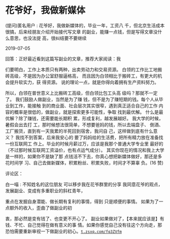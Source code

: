 # 花爷好，我做新媒体

(提问)匿名用户 : 花爷好，我做新媒体的，毕业一年，工资八 千，但北京生活成本很搞，后来经朋友介绍开始接代写文章 的副业，能赚一点钱，但是写得文章没什么意思，也没法提 高，很纠结要不要继续

2019-07-05

回答：正好最近看到这篇写副业的文章，推荐大家阅读：我

们要明白，工作上本质只有两种，出卖劳动力和交易资源。 白领的工作比工地搬砖高级，不是因为办公室舒服逼格高， 而且因为白领相比于搬砖工，有更大的机会提升软实力，获 得资源。 说的理论一点，就是你得向着拥有生产资料努力。

所以，白领在普世意义上比搬砖工高级，但白领比包工头高 级吗？那就不一定了。 我们鼓励人做副业，当然是为了赚 钱，但不是为了赚短期的钱。每个人从毕业到工作，能接触 到的商业面、社会层次其实很窄，遇到真正适合自己的工作 内容的概率是很低的，做副业，就是探索更多可能性，争取 找到最优解。 什么是最优解？除了赚钱，还需要能长期积 累，形成复利，越发展越好。 我大学的时候，暑假会出去打 工，那时候想法很简单，不想要爸妈的钱，所以去端盘子、 倒酒、工厂搬货，直到有一天我累的半死回到宿舍，我问自 己，这样做到底有什么意义？ 我找不到答案，后来我安心的 要了妈妈给的生活费，把所有精力放在准备找一份互联网工 作上。毕业的时候月薪过万，应该是我那个普通大学专业里 最好的（不过那时候互联网工资溢价，也有点运气成分）。 其实你现在的情况和我上大学是一样的，如果你不是缺了那 点钱活不下去，你真心想把新媒体做好，那还是多花时间学 习、自己去做新媒体，积累粉丝、积累失败，时间才不算辜 负。(16 赞)

评论区：

白一喵 : 不知姓名的这位朋友 可以移步我在花爷群里的分享 我同意花爷的观点，发展副业、变成有多重职业的斜杠青年，

重点在发掘自身潜能、做长期有复利的事情，得到 只是顺便的事情。 如果为了一点额外的收入，歪曲了做副业的初

衷，那必然是变有钱了、也变更不开心了。 副业如果做对了，【本来就应该是】有钱、不忙、自己觉得在做有意义的事 情。如果你感觉自己没有往这个方向走，那恐怕需要重新审视一下做副业的初心。[`t.zsxq.com/fq3ZVfm`](https://t.zsxq.com/fq3ZVfm)